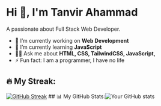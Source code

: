 # Hi 👋, I'm Tanvir Ahammad
A passionate about Full Stack Web Developer.

- 🔭 I’m currently working on **Web Development**
- 🌱 I’m currently learning **JavaScript**
- 👨‍💻 Ask me about **HTML, CSS, TailwindCSS, JavaScript,**
- ⚡ Fun fact: I am a programmer, I have no life


## 🔥 My Streak:
[![GitHub Streak](https://github-readme-streak-stats.herokuapp.com/?user=tanvirGHD&theme=highcontrast)](https://git.io/streak-stats)  ## 📊 My GitHub Stats:![Your GitHub stats](https://github-readme-stats.vercel.app/api?username=tanvirGHD&show_icons=true&theme=radical) 

 


 
